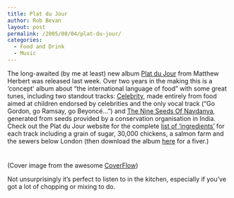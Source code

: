 ```yaml
---
title: Plat du Jour
author: Rob Bevan
layout: post
permalink: /2005/08/04/plat-du-jour/
categories:
  - Food and Drink
  - Music
---
```

The long-awaited (by me at least) new album [Plat du Jour][1] from Matthew Herbert was released last week. Over two years in the making this is a &#8216;concept&#8217; album about &#8220;the international language of food&#8221; with some great tunes, including two standout tracks: [Celebrity][2], made entirely from food aimed at children endorsed by celebrities and the only vocal track (&#8220;Go Gordon, go Ramsay, go Beyonc&eacute;&#8230;&#8221;) and [The Nine Seeds Of Navdanya][3], generated from seeds provided by a conservation organisation in India. Check out the Plat du Jour website for the complete [list of &#8216;ingredients&#8217;][4] for each track including a grain of sugar, 30,000 chickens, a salmon farm and the sewers below London (then download the album [here][5] for a fiver.)

<img style="padding-bottom: 10px;"  src="http://robbevan.com/blog/wp-content/themes/robbevan/images/posts/plat-du-jour-cover.png" alt="" />

<span class="caption">(Cover image from the awesome <a href="http://www.steelskies.com/coverflow/CoverFlow.html">CoverFlow</a>)</span>

Not unsurprisingly it&#8217;s perfect to listen to in the kitchen, especially if you&#8217;ve got a lot of chopping or mixing to do.

 [1]: http://www.platdujour.co.uk/
 [2]: http://www.platdujour.co.uk/notes.php?pageNum_displayNotes=1&totalRows_displayNotes=14&theme=3
 [3]: http://www.platdujour.co.uk/notes.php?pageNum_displayNotes=3&totalRows_displayNotes=14&theme=7
 [4]: http://www.platdujour.co.uk/notes.php?theme=3
 [5]: http://www.platdujour.co.uk/downloads.php
